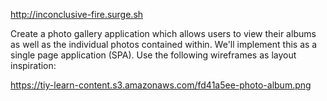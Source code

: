 http://inconclusive-fire.surge.sh

Create a photo gallery application which allows users to view their albums as well as the individual photos contained within. We'll implement this as a single page application (SPA). Use the following wireframes as layout inspiration:

https://tiy-learn-content.s3.amazonaws.com/fd41a5ee-photo-album.png
